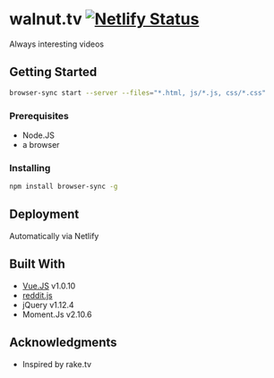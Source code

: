 # walnut.tv [![Netlify Status](https://api.netlify.com/api/v1/badges/1fa27190-a5c1-4017-b984-052a0ca3b04e/deploy-status)](https://app.netlify.com/sites/walnut/deploys)

Always interesting videos

## Getting Started

```bash
browser-sync start --server --files="*.html, js/*.js, css/*.css"
```

### Prerequisites

- Node.JS
- a browser

### Installing

```bash
npm install browser-sync -g
```

## Deployment

Automatically via Netlify

## Built With

- [Vue.JS](http://vuejs.org/) v1.0.10
- [reddit.js](https://github.com/sahilm/reddit.js)
- jQuery v1.12.4
- Moment.Js v2.10.6

<!-- ## License

This project is licensed under the MIT License - see the [LICENSE.md](LICENSE.md) file for details -->

## Acknowledgments

- Inspired by rake.tv
